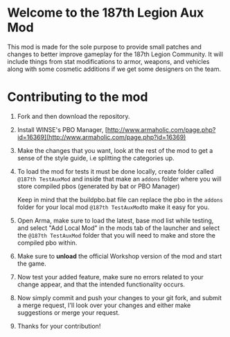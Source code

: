 # Welcome to the 187th Legion Aux Mod

This mod is made for the sole purpose to provide small patches and changes to better improve gameplay for the 187th Legion Community. It will include things from stat modifications to armor, weapons, and vehicles along with some cosmetic additions if we get some designers on the team.

# Contributing to the mod

1. Fork and then download the repository.

2. Install WINSE's PBO Manager, [http://www.armaholic.com/page.php?id=16369](http://www.armaholic.com/page.php?id=16369)

3. Make the changes that you want, look at the rest of the mod to get a sense of the style guide, i.e splitting the categories up.

4. To load the mod for tests it must be done locally, create folder called `@187th TestAuxMod` and inside that make an `addons` folder where you will store compiled pbos (generated by bat or PBO Manager)

    Keep in mind that the buildpbo.bat file can replace the pbo in the `addons` folder for your local mod `@187th TestAuxMod`to make it easy for you.

5. Open Arma, make sure to load the latest, base mod list while testing, and select "Add Local Mod" in the mods tab of the launcher and select the `@187th TestAuxMod` folder that you will need to make and store the compiled pbo within.

6. Make sure to **unload** the official Workshop version of the mod and start the game.

7. Now test your added feature, make sure no errors related to your change appear, and that the intended functionality occurs.

8. Now simply commit and push your changes to your git fork, and submit a merge request, I'll look over your changes and either make suggestions or merge your request.

9. Thanks for your contribution!